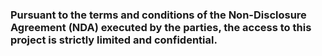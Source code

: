 ### Pursuant to the terms and conditions of the Non-Disclosure Agreement (NDA) executed by the parties, the access to this project is strictly limited and confidential.
